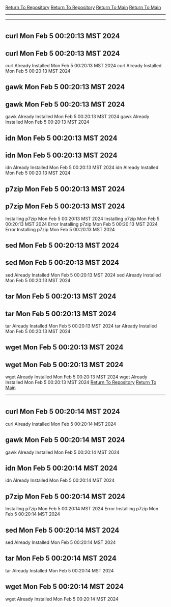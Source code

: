 [Return To Repository](https://github.com/DigitalWarrior/piholeparser/)
[Return To Repository](https://github.com/DigitalWarrior/piholeparser/)
[Return To Main](https://github.com/DigitalWarrior/piholeparser/blob/master/RecentRunLogs/Mainlog.md)
[Return To Main](https://github.com/DigitalWarrior/piholeparser/blob/master/RecentRunLogs/Mainlog.md)
____________________________________
____________________________________
# 
# 
## curl Mon Feb  5 00:20:13 MST 2024
## curl Mon Feb  5 00:20:13 MST 2024
curl Already Installed Mon Feb  5 00:20:13 MST 2024
curl Already Installed Mon Feb  5 00:20:13 MST 2024
## gawk Mon Feb  5 00:20:13 MST 2024
## gawk Mon Feb  5 00:20:13 MST 2024
gawk Already Installed Mon Feb  5 00:20:13 MST 2024
gawk Already Installed Mon Feb  5 00:20:13 MST 2024
## idn Mon Feb  5 00:20:13 MST 2024
## idn Mon Feb  5 00:20:13 MST 2024
idn Already Installed Mon Feb  5 00:20:13 MST 2024
idn Already Installed Mon Feb  5 00:20:13 MST 2024
## p7zip Mon Feb  5 00:20:13 MST 2024
## p7zip Mon Feb  5 00:20:13 MST 2024
Installing p7zip Mon Feb  5 00:20:13 MST 2024
Installing p7zip Mon Feb  5 00:20:13 MST 2024
Error Installing p7zip Mon Feb  5 00:20:13 MST 2024
Error Installing p7zip Mon Feb  5 00:20:13 MST 2024
## sed Mon Feb  5 00:20:13 MST 2024
## sed Mon Feb  5 00:20:13 MST 2024
sed Already Installed Mon Feb  5 00:20:13 MST 2024
sed Already Installed Mon Feb  5 00:20:13 MST 2024
## tar Mon Feb  5 00:20:13 MST 2024
## tar Mon Feb  5 00:20:13 MST 2024
tar Already Installed Mon Feb  5 00:20:13 MST 2024
tar Already Installed Mon Feb  5 00:20:13 MST 2024
## wget Mon Feb  5 00:20:13 MST 2024
## wget Mon Feb  5 00:20:13 MST 2024
wget Already Installed Mon Feb  5 00:20:13 MST 2024
wget Already Installed Mon Feb  5 00:20:13 MST 2024
[Return To Repository](https://github.com/DigitalWarrior/piholeparser/)
[Return To Main](https://github.com/DigitalWarrior/piholeparser/blob/master/RecentRunLogs/Mainlog.md)
____________________________________
# 
## curl Mon Feb  5 00:20:14 MST 2024
curl Already Installed Mon Feb  5 00:20:14 MST 2024
## gawk Mon Feb  5 00:20:14 MST 2024
gawk Already Installed Mon Feb  5 00:20:14 MST 2024
## idn Mon Feb  5 00:20:14 MST 2024
idn Already Installed Mon Feb  5 00:20:14 MST 2024
## p7zip Mon Feb  5 00:20:14 MST 2024
Installing p7zip Mon Feb  5 00:20:14 MST 2024
Error Installing p7zip Mon Feb  5 00:20:14 MST 2024
## sed Mon Feb  5 00:20:14 MST 2024
sed Already Installed Mon Feb  5 00:20:14 MST 2024
## tar Mon Feb  5 00:20:14 MST 2024
tar Already Installed Mon Feb  5 00:20:14 MST 2024
## wget Mon Feb  5 00:20:14 MST 2024
wget Already Installed Mon Feb  5 00:20:14 MST 2024
